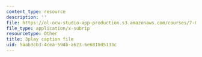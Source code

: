 ```yaml
---
content_type: resource
description: ''
file: https://ol-ocw-studio-app-production.s3.amazonaws.com/courses/7-012-introduction-to-biology-fall-2004/5aab3cb34cea594ba6236e6818d5133c_xN-sQdVaDr4.vtt
file_type: application/x-subrip
resourcetype: Other
title: 3play caption file
uid: 5aab3cb3-4cea-594b-a623-6e6818d5133c
---
```

